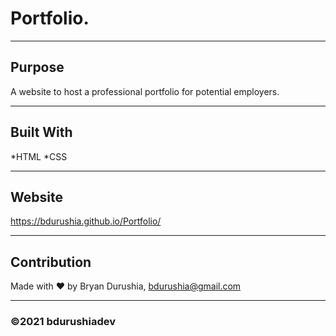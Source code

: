 # Portfolio.

---

## Purpose
A website to host a professional portfolio for potential employers.

---

## Built With
*HTML
*CSS

---

## Website
https://bdurushia.github.io/Portfolio/

---

## Contribution
Made with ❤️ by Bryan Durushia, bdurushia@gmail.com

---

### &copy;2021 bdurushiadev

